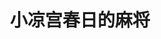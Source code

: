 ---
logo: images/official_game/小凉宫春日的麻将.jpg
title: 小凉宫春日的麻将
subTitle: 于2011年7月7日发售的TBG游戏，PSP平台，开发商Kadokawa Games

category: 官方游戏

hasResource: true
downloadList:
  - intro: 日版
    size: 375.6MB
    link: https://pan.baidu.com/s/1VVugiS5P1REAuElf_XzeCg
  - intro: 通关补丁
    size: 11MB
    link: https://pan.baidu.com/s/1VVugiS5P1REAuElf_XzeCg
  - intro: OST
    size: 64.9MB
    link: https://pan.baidu.com/s/1VVugiS5P1REAuElf_XzeCg
  - intro: 云盘 提取码:8wwx
    size: 
    link: https://pan.baidu.com/s/1VVugiS5P1REAuElf_XzeCg

downloadContent: |
  《小凉宫春日的麻将》是于2011年7月7日发售的TBG游戏，PSP平台，开发商Kadokawa Games。<br>
  本作中充满了不停的笑料与吐糟，以及独特的原作故事。另外，这次采用了角色发言会影响到麻将桌的独特系统。SOS团全部成员将采用与动画相同的声优阵。滑稽的对话，充满节奏感的演出。以及游戏的原创故事与多重结局的形式。在对话中的做出选择、移动的地点、麻将的结果等都将成为影响故事发展的分支。<br>
  将支持Ad-Hoc与Game Shareing联机支持最多四人联机对战，同时游戏中还将融入人气作“小凉宫春日”的独特有趣AVG冒险要素，带领玩家们展开一场非日常的麻将对战冒险。另外本作中除了搭载无停顿的各种搞笑对白之外，还搭载了会提示玩家们弃牌或是打牌的各种建言的辅助功能。<br>
---
